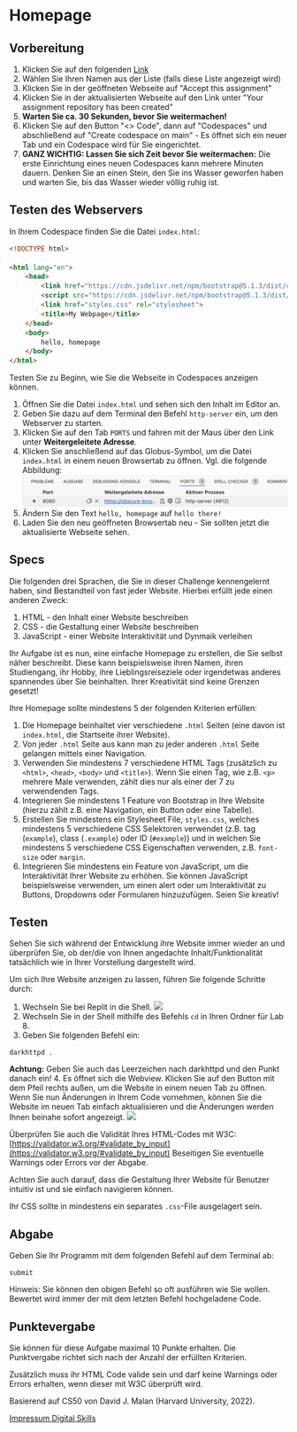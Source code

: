 # Homepage

## Vorbereitung
1. Klicken Sie auf den folgenden [Link](https://classroom.github.com/a/qHmtK3qK)
2. Wählen Sie Ihren Namen aus der Liste (falls diese Liste angezeigt wird)
2. Klicken Sie in der geöffneten Webseite auf "Accept this assignment"
3. Klicken Sie in der aktualisierten Webseite auf den Link unter "Your assignment repository has been created"
4. **Warten Sie ca. 30 Sekunden, bevor Sie weitermachen!**
5. Klicken Sie auf den Button "<> Code", dann auf "Codespaces" und abschließend auf "Create codespace on main" - Es öffnet sich ein neuer Tab und ein Codespace wird für Sie eingerichtet.
6. **GANZ WICHTIG: Lassen Sie sich Zeit bevor Sie weitermachen:** Die erste Einrichtung eines neuen Codespaces kann mehrere Minuten dauern. Denken Sie an einen Stein, den Sie ins Wasser geworfen haben und warten Sie, bis das Wasser wieder völlig ruhig ist.

## Testen des Webservers
In Ihrem Codespace finden Sie die Datei ```index.html```:
~~~html
<!DOCTYPE html>

<html lang="en">
    <head>
        <link href="https://cdn.jsdelivr.net/npm/bootstrap@5.1.3/dist/css/bootstrap.min.css" rel="stylesheet" integrity="sha384-EVSTQN3/azprG1Anm3QDgpJLIm9Nao0Yz1ztcQTwFspd3yD65VohhpuuCOmLASjC" crossorigin="anonymous">
        <script src="https://cdn.jsdelivr.net/npm/bootstrap@5.1.3/dist/js/bootstrap.bundle.min.js" integrity="sha384-MrcW6ZMFYlzcLA8Nl+NtUVF0sA7MsXsP1UyJoMp4YLEuNSfAP+JcXn/tWtIaxVXM" crossorigin="anonymous"></script>
        <link href="styles.css" rel="stylesheet">
        <title>My Webpage</title>
    </head>
    <body>
        hello, homepage
    </body>
</html>
~~~

Testen Sie zu Beginn, wie Sie die Webseite in Codespaces anzeigen können.
1. Öffnen Sie die Datei ```index.html``` und sehen sich den Inhalt im Editor an.
1. Geben Sie dazu auf dem Terminal den Befehl ```http-server``` ein, um den Webserver zu starten.
2. Klicken Sie auf den Tab ```PORTS``` und fahren mit der Maus über den Link unter **Weitergeleitete Adresse**.
3. Klicken Sie anschließend auf das Globus-Symbol, um die Datei ```index.html``` in einem neuen Browsertab zu öffnen. Vgl. die folgende Abbildung:
![](img/http-server-open-port.png)
4. Ändern Sie den Text ```hello, homepage``` auf ```hello there!```
5. Laden Sie den neu geöffneten Browsertab neu - Sie sollten jetzt die aktualisierte Webseite sehen.

## Specs
Die folgenden drei Sprachen, die Sie in dieser Challenge kennengelernt haben, sind Bestandteil von fast jeder Website. Hierbei erfüllt jede einen anderen Zweck:
1. HTML - den Inhalt einer Website beschreiben
2. CSS - die Gestaltung einer Website beschreiben
3. JavaScript - einer Website Interaktivität und Dynmaik verleihen

Ihr Aufgabe ist es nun, eine einfache Homepage zu erstellen, die Sie selbst näher beschreibt. Diese kann beispielsweise ihren Namen, ihren Studiengang, ihr Hobby, ihre Lieblingsreiseziele oder irgendetwas anderes spannendes über Sie beinhalten. Ihrer Kreativität sind keine Grenzen gesetzt!

Ihre Homepage sollte mindestens 5 der folgenden Kriterien erfüllen:
1. Die Homepage beinhaltet vier verschiedene `.html` Seiten (eine davon ist `index.html`, die Startseite ihrer Website).
2. Von jeder `.html` Seite aus kann man zu jeder anderen `.html` Seite gelangen mittels einer Navigation.
3. Verwenden Sie mindestens 7 verschiedene HTML Tags (zusätzlich zu `<html>`, `<head>`, `<body>` und `<title>`). Wenn Sie einen Tag, wie z.B. `<p>` mehrere Male verwenden, zählt dies nur als einer der 7 zu verwendenden Tags.
4. Integrieren Sie mindestens 1 Feature von Bootstrap in Ihre Website (hierzu zählt z.B. eine Navigation, ein Button oder eine Tabelle).
5. Erstellen Sie mindestens ein Stylesheet File, `styles.css`, welches mindestens 5 verschiedene CSS Selektoren verwendet (z.B. tag (`example`), class (`.example`) oder ID (`#example`)) und in welchen Sie mindestens 5 verschiedene CSS Eigenschaften verwenden, z.B. `font-size` oder `margin`.
6. Integrieren Sie mindestens ein Feature von JavaScript, um die Interaktivität Ihrer Website zu erhöhen. Sie können JavaScript beispielsweise verwenden, um einen alert oder um Interaktivität zu Buttons, Dropdowns oder Formularen hinzuzufügen. Seien Sie kreativ!


## Testen

Sehen Sie sich während der Entwicklung ihre Website immer wieder an und überprüfen Sie, ob der/die von Ihnen angedachte Inhalt/Funktionalität tatsächlich wie in Ihrer Vorstellung dargestellt wird.

Um sich Ihre Website anzeigen zu lassen, führen Sie folgende Schritte durch:
1. Wechseln Sie bei Replit in die Shell.
![](img/04.png)
2. Wechseln Sie in der Shell mithilfe des Befehls `cd` in Ihren Ordner für Lab 8.
3. Geben Sie folgenden Befehl ein: 
~~~shell
darkhttpd .
~~~
**Achtung:** Geben Sie auch das Leerzeichen nach darkhttpd und den Punkt danach ein!
4. Es öffnet sich die Webview. Klicken Sie auf den Button mit dem Pfeil rechts außen, um die Website in einem neuen Tab zu öffnen. Wenn Sie nun Änderungen in Ihrem Code vornehmen, können Sie die Website im neuen Tab einfach aktualisieren und die Änderungen werden Ihnen beinahe sofort angezeigt.
![](img/05.png)

Überprüfen Sie auch die Validität Ihres HTML-Codes mit W3C: [https://validator.w3.org/#validate_by_input](https://validator.w3.org/#validate_by_input)
Beseitigen Sie eventuelle Warnings oder Errors vor der Abgabe.

Achten Sie auch darauf, dass die Gestaltung Ihrer Website für Benutzer intuitiv ist und sie einfach navigieren können.

Ihr CSS sollte in mindestens ein separates `.css`-File ausgelagert sein.



## Abgabe

Geben Sie Ihr Programm mit dem folgenden Befehl auf dem Terminal ab:

    submit

Hinweis: Sie können den obigen Befehl so oft ausführen wie Sie wollen. Bewertet wird immer der mit dem letzten Befehl hochgeladene Code.


## Punktevergabe

Sie können für diese Aufgabe maximal 10 Punkte erhalten. Die Punktvergabe richtet sich nach der Anzahl der erfüllten Kriterien. 

Zusätzlich muss ihr HTML Code valide sein und darf keine Warnings oder Errors erhalten, wenn dieser mit W3C überprüft wird.



Basierend auf CS50 von David J. Malan (Harvard University, 2022).

[Impressum Digital Skills](https://tutors.dev/course/technological-skills)